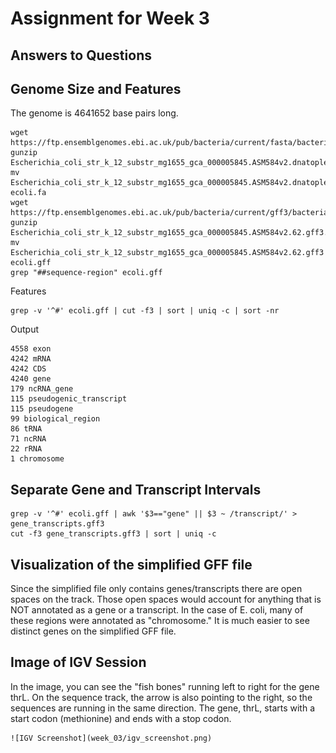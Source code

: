 # Assignment for Week 3

## Answers to Questions

## Genome Size and Features

The genome is 4641652 base pairs long. 

    wget https://ftp.ensemblgenomes.ebi.ac.uk/pub/bacteria/current/fasta/bacteria_0_collection/escherichia_coli_str_k_12_substr_mg1655_gca_000005845/dna/Escherichia_coli_str_k_12_substr_mg1655_gca_000005845.ASM584v2.dna.toplevel.fa.gz
    gunzip Escherichia_coli_str_k_12_substr_mg1655_gca_000005845.ASM584v2.dnatoplevel.fa.gz
    mv Escherichia_coli_str_k_12_substr_mg1655_gca_000005845.ASM584v2.dnatoplevel.fa ecoli.fa
    wget https://ftp.ensemblgenomes.ebi.ac.uk/pub/bacteria/current/gff3/bacteria_0_collection/escherichia_coli_str_k_12_substr_mg1655_gca_000005845/Escherichia_coli_str_k_12_substr_mg1655_gca_000005845.ASM584v2.62.gff3.gz
    gunzip Escherichia_coli_str_k_12_substr_mg1655_gca_000005845.ASM584v2.62.gff3.gz
    mv Escherichia_coli_str_k_12_substr_mg1655_gca_000005845.ASM584v2.62.gff3 ecoli.gff
    grep "##sequence-region" ecoli.gff
    
Features 

    grep -v '^#' ecoli.gff | cut -f3 | sort | uniq -c | sort -nr

Output

    4558 exon
    4242 mRNA
    4242 CDS
    4240 gene
    179 ncRNA_gene
    115 pseudogenic_transcript
    115 pseudogene
    99 biological_region
    86 tRNA
    71 ncRNA
    22 rRNA
    1 chromosome

## Separate Gene and Transcript Intervals 

    grep -v '^#' ecoli.gff | awk '$3=="gene" || $3 ~ /transcript/' > gene_transcripts.gff3
    cut -f3 gene_transcripts.gff3 | sort | uniq -c

## Visualization of the simplified GFF file

Since the simplified file only contains genes/transcripts there are open spaces on the track. Those open spaces would account for anything that is NOT annotated as a gene or a transcript. In the case of E. coli, many of these regions were annotated as "chromosome." It is much easier to see distinct genes on the simplified GFF file.

## Image of IGV Session

In the image, you can see the "fish bones" running left to right for the gene thrL. On the sequence track, the arrow is also pointing to the right, so the sequences are running in the same direction. The gene, thrL, starts with a start codon (methionine) and ends with a stop codon. 

    ![IGV Screenshot](week_03/igv_screenshot.png)

 